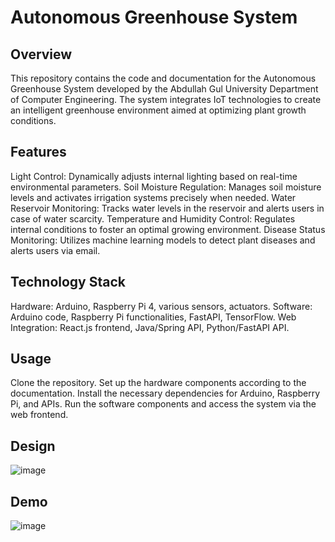 #  Autonomous Greenhouse System

## Overview
This repository contains the code and documentation for the Autonomous Greenhouse System developed by the Abdullah Gul University Department of Computer Engineering. The system integrates IoT technologies to create an intelligent greenhouse environment aimed at optimizing plant growth conditions.

## Features
Light Control: Dynamically adjusts internal lighting based on real-time environmental parameters.
Soil Moisture Regulation: Manages soil moisture levels and activates irrigation systems precisely when needed.
Water Reservoir Monitoring: Tracks water levels in the reservoir and alerts users in case of water scarcity.
Temperature and Humidity Control: Regulates internal conditions to foster an optimal growing environment.
Disease Status Monitoring: Utilizes machine learning models to detect plant diseases and alerts users via email.
## Technology Stack
Hardware: Arduino, Raspberry Pi 4, various sensors, actuators.
Software: Arduino code, Raspberry Pi functionalities, FastAPI, TensorFlow.
Web Integration: React.js frontend, Java/Spring API, Python/FastAPI API.
## Usage
Clone the repository.
Set up the hardware components according to the documentation.
Install the necessary dependencies for Arduino, Raspberry Pi, and APIs.
Run the software components and access the system via the web frontend.
## Design
![image](https://github.com/gulkorkut/otosmart-greenhouse-system/assets/94754805/e51f2a03-3f6d-4e46-8ecf-723c99c966c5)
## Demo
![image](https://github.com/gulkorkut/otosmart-greenhouse-system/assets/94754805/21f9a8b8-cedf-46de-b747-29a134f9446a)

